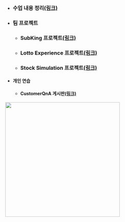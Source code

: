 - ### 수업 내용 정리[(링크)](https://github.com/LeeKangHo1/My-Java-study)

- ### 팀 프로젝트
	- ### SubKing 프로젝트[(링크)](https://github.com/LeeKangHo1/SUBKINGproject)
	- ### Lotto Experience 프로젝트[(링크)](https://github.com/LeeKangHo1/lottoTeam3)
	- ### Stock Simulation 프로젝트[(링크)](https://github.com/LeeKangHo1/Magnificent_Architects)

- #### 개인 연습
	- #### CustomerQnA 게시판[(링크)](https://github.com/LeeKangHo1/CustomerQnA)
 <a href="https://github.com/LeeKangHo1">
  <img src="https://github-readme-stats.vercel.app/api?username=LeeKangHo1&locale=kr" width="360"/>
 </a>
